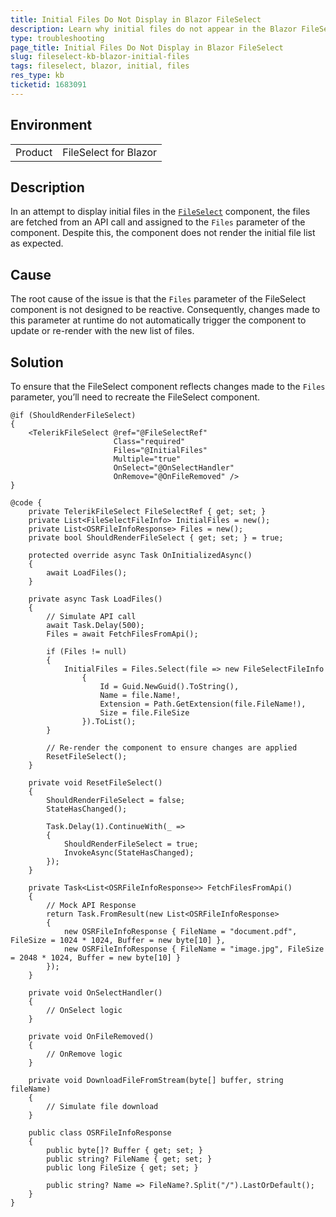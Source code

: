 ```yaml
---
title: Initial Files Do Not Display in Blazor FileSelect
description: Learn why initial files do not appear in the Blazor FileSelect component and how to display them correctly on initialization.
type: troubleshooting
page_title: Initial Files Do Not Display in Blazor FileSelect
slug: fileselect-kb-blazor-initial-files
tags: fileselect, blazor, initial, files
res_type: kb
ticketid: 1683091
---
```


## Environment

<table>
	<tbody>
		<tr>
			<td>Product</td>
			<td>FileSelect for Blazor</td>
		</tr>
	</tbody>
</table>

## Description

In an attempt to display initial files in the [`FileSelect`](slug:fileselect-overview) component, the files are fetched from an API call and assigned to the `Files` parameter of the component. Despite this, the component does not render the initial file list as expected.

## Cause

The root cause of the issue is that the `Files` parameter of the FileSelect component is not designed to be reactive. Consequently, changes made to this parameter at runtime do not automatically trigger the component to update or re-render with the new list of files.

## Solution

To ensure that the FileSelect component reflects changes made to the `Files` parameter, you’ll need to recreate the FileSelect component.

`````Razor
@if (ShouldRenderFileSelect)
{
    <TelerikFileSelect @ref="@FileSelectRef"
                       Class="required"
                       Files="@InitialFiles"
                       Multiple="true"
                       OnSelect="@OnSelectHandler"
                       OnRemove="@OnFileRemoved" />
}

@code {
    private TelerikFileSelect FileSelectRef { get; set; }
    private List<FileSelectFileInfo> InitialFiles = new();
    private List<OSRFileInfoResponse> Files = new();
    private bool ShouldRenderFileSelect { get; set; } = true;

    protected override async Task OnInitializedAsync()
    {
        await LoadFiles();
    }

    private async Task LoadFiles()
    {
        // Simulate API call
        await Task.Delay(500);
        Files = await FetchFilesFromApi();

        if (Files != null)
        {
            InitialFiles = Files.Select(file => new FileSelectFileInfo
                {
                    Id = Guid.NewGuid().ToString(),
                    Name = file.Name!,
                    Extension = Path.GetExtension(file.FileName!),
                    Size = file.FileSize
                }).ToList();
        }

        // Re-render the component to ensure changes are applied
        ResetFileSelect();
    }

    private void ResetFileSelect()
    {
        ShouldRenderFileSelect = false;
        StateHasChanged();

        Task.Delay(1).ContinueWith(_ =>
        {
            ShouldRenderFileSelect = true;
            InvokeAsync(StateHasChanged);
        });
    }

    private Task<List<OSRFileInfoResponse>> FetchFilesFromApi()
    {
        // Mock API Response
        return Task.FromResult(new List<OSRFileInfoResponse>
        {
            new OSRFileInfoResponse { FileName = "document.pdf", FileSize = 1024 * 1024, Buffer = new byte[10] },
            new OSRFileInfoResponse { FileName = "image.jpg", FileSize = 2048 * 1024, Buffer = new byte[10] }
        });
    }

    private void OnSelectHandler()
    {
        // OnSelect logic
    }

    private void OnFileRemoved()
    {
        // OnRemove logic
    }

    private void DownloadFileFromStream(byte[] buffer, string fileName)
    {
        // Simulate file download
    }

    public class OSRFileInfoResponse
    {
        public byte[]? Buffer { get; set; }
        public string? FileName { get; set; }
        public long FileSize { get; set; }

        public string? Name => FileName?.Split("/").LastOrDefault();
    }
}
`````
